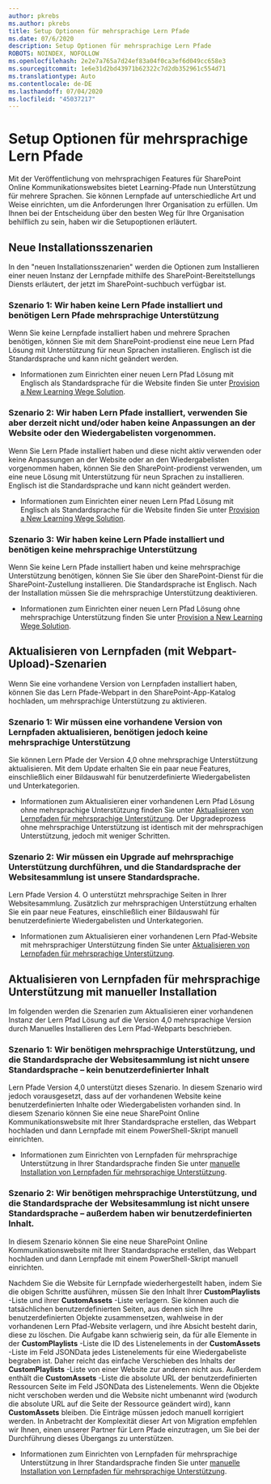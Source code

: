 ```yaml
---
author: pkrebs
ms.author: pkrebs
title: Setup Optionen für mehrsprachige Lern Pfade
ms.date: 07/6/2020
description: Setup Optionen für mehrsprachige Lern Pfade
ROBOTS: NOINDEX, NOFOLLOW
ms.openlocfilehash: 2e2e7a765a7d24ef83a04f0ca3ef6d049cc658e3
ms.sourcegitcommit: 1e6e31d2bd43971b62322c7d2db352961c554d71
ms.translationtype: Auto
ms.contentlocale: de-DE
ms.lasthandoff: 07/04/2020
ms.locfileid: "45037217"
---
```

# <a name="setup-options-for-multilingual-learning-pathways"></a>Setup Optionen für mehrsprachige Lern Pfade
Mit der Veröffentlichung von mehrsprachigen Features für SharePoint Online Kommunikationswebsites bietet Learning-Pfade nun Unterstützung für mehrere Sprachen. Sie können Lernpfade auf unterschiedliche Art und Weise einrichten, um die Anforderungen Ihrer Organisation zu erfüllen. Um Ihnen bei der Entscheidung über den besten Weg für Ihre Organisation behilflich zu sein, haben wir die Setupoptionen erläutert. 

## <a name="new-install-scenarios"></a>Neue Installationsszenarien
In den "neuen Installationsszenarien" werden die Optionen zum Installieren einer neuen Instanz der Lernpfade mithilfe des SharePoint-Bereitstellungs Diensts erläutert, der jetzt im SharePoint-suchbuch verfügbar ist.

### <a name="scenario-1-we-have-not-installed-learning-pathways-and-need-learning-pathways-multilingual-support"></a>Szenario 1: Wir haben keine Lern Pfade installiert und benötigen Lern Pfade mehrsprachige Unterstützung 
Wenn Sie keine Lernpfade installiert haben und mehrere Sprachen benötigen, können Sie mit dem SharePoint-prodienst eine neue Lern Pfad Lösung mit Unterstützung für neun Sprachen installieren. Englisch ist die Standardsprache und kann nicht geändert werden. 
- Informationen zum Einrichten einer neuen Lern Pfad Lösung mit Englisch als Standardsprache für die Website finden Sie unter [Provision a New Learning Wege Solution](custom_provision_ml.md).

### <a name="scenario-2-we-installed-learning-pathways-but-arent-currently-using-it-andor-havent-made-any-customization-to-the-site-or-playlists"></a>Szenario 2: Wir haben Lern Pfade installiert, verwenden Sie aber derzeit nicht und/oder haben keine Anpassungen an der Website oder den Wiedergabelisten vorgenommen. 
Wenn Sie Lern Pfade installiert haben und diese nicht aktiv verwenden oder keine Anpassungen an der Website oder an den Wiedergabelisten vorgenommen haben, können Sie den SharePoint-prodienst verwenden, um eine neue Lösung mit Unterstützung für neun Sprachen zu installieren. Englisch ist die Standardsprache und kann nicht geändert werden. 
- Informationen zum Einrichten einer neuen Lern Pfad Lösung mit Englisch als Standardsprache für die Website finden Sie unter [Provision a New Learning Wege Solution](custom_provision_ml.md).

### <a name="scenario-3-we-havent-installed-learning-pathways-and-dont-need-multilingual-support"></a>Szenario 3: Wir haben keine Lern Pfade installiert und benötigen keine mehrsprachige Unterstützung 
Wenn Sie keine Lern Pfade installiert haben und keine mehrsprachige Unterstützung benötigen, können Sie Sie über den SharePoint-Dienst für die SharePoint-Zustellung installieren. Die Standardsprache ist Englisch. Nach der Installation müssen Sie die mehrsprachige Unterstützung deaktivieren. 
- Informationen zum Einrichten einer neuen Lern Pfad Lösung ohne mehrsprachige Unterstützung finden Sie unter [Provision a New Learning Wege Solution](custom_provision_ml.md).

## <a name="update-learning-pathways-with-a-web-part-upload-scenarios"></a>Aktualisieren von Lernpfaden (mit Webpart-Upload)-Szenarien
Wenn Sie eine vorhandene Version von Lernpfaden installiert haben, können Sie das Lern Pfade-Webpart in den SharePoint-App-Katalog hochladen, um mehrsprachige Unterstützung zu aktivieren. 

### <a name="scenario-1-we-need-to-upgrade-an-existing-version-of-learning-pathways-but-dont-need-multilingual-support"></a>Szenario 1: Wir müssen eine vorhandene Version von Lernpfaden aktualisieren, benötigen jedoch keine mehrsprachige Unterstützung
Sie können Lern Pfade der Version 4,0 ohne mehrsprachige Unterstützung aktualisieren. Mit dem Update erhalten Sie ein paar neue Features, einschließlich einer Bildauswahl für benutzerdefinierte Wiedergabelisten und Unterkategorien. 

- Informationen zum Aktualisieren einer vorhandenen Lern Pfad Lösung ohne mehrsprachige Unterstützung finden Sie unter [Aktualisieren von Lernpfaden für mehrsprachige Unterstützung](custom_update_ml.md). Der Upgradeprozess ohne mehrsprachige Unterstützung ist identisch mit der mehrsprachigen Unterstützung, jedoch mit weniger Schritten. 

### <a name="scenario-2-we-need-to-upgrade-to-multilingual-support-and-the-default-language-of-the-site-collection-is-our-default-language"></a>Szenario 2: Wir müssen ein Upgrade auf mehrsprachige Unterstützung durchführen, und die Standardsprache der Websitesammlung ist unsere Standardsprache.
Lern Pfade Version 4. O unterstützt mehrsprachige Seiten in Ihrer Websitesammlung. Zusätzlich zur mehrsprachigen Unterstützung erhalten Sie ein paar neue Features, einschließlich einer Bildauswahl für benutzerdefinierte Wiedergabelisten und Unterkategorien. 
- Informationen zum Aktualisieren einer vorhandenen Lern Pfad-Website mit mehrsprachiger Unterstützung finden Sie unter [Aktualisieren von Lernpfaden für mehrsprachige Unterstützung](custom_update_ml.md). 

## <a name="update-learning-pathways-for-multilingual-support-with-manual-install"></a>Aktualisieren von Lernpfaden für mehrsprachige Unterstützung mit manueller Installation 
Im folgenden werden die Szenarien zum Aktualisieren einer vorhandenen Instanz der Lern Pfad Lösung auf die Version 4,0 mehrsprachige Version durch Manuelles Installieren des Lern Pfad-Webparts beschrieben. 

### <a name="scenario-1-we-need-multilingual-support-and-the-default-language-of-the-site-collection-is-not-our-default-language--no-custom-content"></a>Szenario 1: Wir benötigen mehrsprachige Unterstützung, und die Standardsprache der Websitesammlung ist nicht unsere Standardsprache – kein benutzerdefinierter Inhalt 
Lern Pfade Version 4,0 unterstützt dieses Szenario. In diesem Szenario wird jedoch vorausgesetzt, dass auf der vorhandenen Website keine benutzerdefinierten Inhalte oder Wiedergabelisten vorhanden sind. In diesem Szenario können Sie eine neue SharePoint Online Kommunikationswebsite mit Ihrer Standardsprache erstellen, das Webpart hochladen und dann Lernpfade mit einem PowerShell-Skript manuell einrichten. 
- Informationen zum Einrichten von Lernpfaden für mehrsprachige Unterstützung in Ihrer Standardsprache finden Sie unter [manuelle Installation von Lernpfaden für mehrsprachige Unterstützung](custom_manualsetup_ml.md).

### <a name="scenario-2-we-need-multilingual-support-and-the-default-language-of-the-site-collection-is-not-our-default-language--plus-we-have-custom-content"></a>Szenario 2: Wir benötigen mehrsprachige Unterstützung, und die Standardsprache der Websitesammlung ist nicht unsere Standardsprache – außerdem haben wir benutzerdefinierten Inhalt. 
In diesem Szenario können Sie eine neue SharePoint Online Kommunikationswebsite mit Ihrer Standardsprache erstellen, das Webpart hochladen und dann Lernpfade mit einem PowerShell-Skript manuell einrichten. 

Nachdem Sie die Website für Lernpfade wiederhergestellt haben, indem Sie die obigen Schritte ausführen, müssen Sie den Inhalt Ihrer **CustomPlaylists** -Liste und ihrer **CustomAssets** -Liste verlagern. Sie können auch die tatsächlichen benutzerdefinierten Seiten, aus denen sich Ihre benutzerdefinierten Objekte zusammensetzen, wahlweise in der vorhandenen Lern Pfad-Website verlagern, und ihre Absicht besteht darin, diese zu löschen. Die Aufgabe kann schwierig sein, da für alle Elemente in der **CustomPlaylists** -Liste die ID des Listenelements in der **CustomAssets** -Liste im Feld JSONData jedes Listenelements für eine Wiedergabeliste begraben ist. Daher reicht das einfache Verschieben des Inhalts der **CustomPlaylists** -Liste von einer Website zur anderen nicht aus. Außerdem enthält die **CustomAssets** -Liste die absolute URL der benutzerdefinierten Ressourcen Seite im Feld JSONData des Listenelements. Wenn die Objekte nicht verschoben werden und die Website nicht umbenannt wird (wodurch die absolute URL auf die Seite der Ressource geändert wird), kann **CustomAssets** bleiben. Die Einträge müssen jedoch manuell korrigiert werden. In Anbetracht der Komplexität dieser Art von Migration empfehlen wir Ihnen, einen unserer Partner für Lern Pfade einzutragen, um Sie bei der Durchführung dieses Übergangs zu unterstützen.
- Informationen zum Einrichten von Lernpfaden für mehrsprachige Unterstützung in Ihrer Standardsprache finden Sie unter [manuelle Installation von Lernpfaden für mehrsprachige Unterstützung](custom_manualsetup_ml.md).

